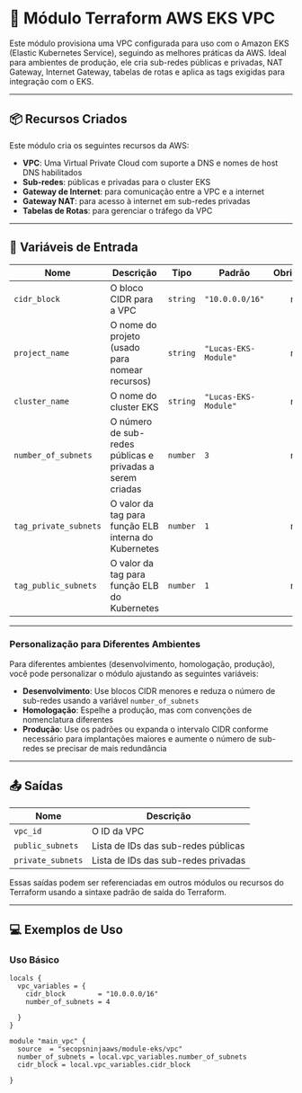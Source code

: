 # 🚀 Módulo Terraform AWS EKS VPC

Este módulo provisiona uma VPC configurada para uso com o Amazon EKS (Elastic Kubernetes Service), seguindo as melhores práticas da AWS. Ideal para ambientes de produção, ele cria sub-redes públicas e privadas, NAT Gateway, Internet Gateway, tabelas de rotas e aplica as tags exigidas para integração com o EKS.

---

## 📦 Recursos Criados

Este módulo cria os seguintes recursos da AWS:

- **VPC**: Uma Virtual Private Cloud com suporte a DNS e nomes de host DNS habilitados
- **Sub-redes**: públicas e privadas para o cluster EKS
- **Gateway de Internet**: para comunicação entre a VPC e a internet
- **Gateway NAT**: para acesso à internet em sub-redes privadas
- **Tabelas de Rotas**: para gerenciar o tráfego da VPC

---

## 🔧 Variáveis de Entrada

| Nome                  | Descrição                                                 | Tipo     | Padrão         | Obrigatório |
|-----------------------|-----------------------------------------------------------|----------|----------------|:-----------:|
| `cidr_block`          | O bloco CIDR para a VPC                                   | `string` | `"10.0.0.0/16"`      | não |
| `project_name`        | O nome do projeto (usado para nomear recursos)            | `string` | `"Lucas-EKS-Module"` | não |
| `cluster_name`        | O nome do cluster EKS                                     | `string` | `"Lucas-EKS-Module"` | não |
| `number_of_subnets`   | O número de sub-redes públicas e privadas a serem criadas | `number` | `3`                  | não |
| `tag_private_subnets` | O valor da tag para função ELB interna do Kubernetes      | `number` | `1`                  | não |
| `tag_public_subnets`  | O valor da tag para função ELB do Kubernetes              | `number` | `1`                  | não |

---

### Personalização para Diferentes Ambientes

Para diferentes ambientes (desenvolvimento, homologação, produção), você pode personalizar o módulo ajustando as seguintes variáveis:

- **Desenvolvimento**: Use blocos CIDR menores e reduza o número de sub-redes usando a variável `number_of_subnets`
- **Homologação**: Espelhe a produção, mas com convenções de nomenclatura diferentes
- **Produção**: Use os padrões ou expanda o intervalo CIDR conforme necessário para implantações maiores e aumente o número de sub-redes se precisar de mais redundância

---

## 📤 Saídas

| Nome | Descrição |
|------|-----------|
| `vpc_id` | O ID da VPC |
| `public_subnets` | Lista de IDs das sub-redes públicas |
| `private_subnets` | Lista de IDs das sub-redes privadas |

Essas saídas podem ser referenciadas em outros módulos ou recursos do Terraform usando a sintaxe padrão de saída do Terraform.

---

## 💻 Exemplos de Uso

### Uso Básico

```hcl
locals {
  vpc_variables = {
    cidr_block        = "10.0.0.0/16"
    number_of_subnets = 4

  }
}

module "main_vpc" {
  source  = "secopsninjaaws/module-eks/vpc"
  number_of_subnets = local.vpc_variables.number_of_subnets
  cidr_block = local.vpc_variables.cidr_block

}
```